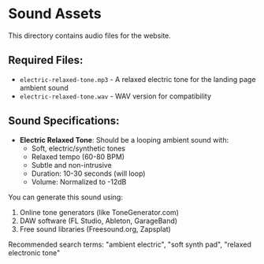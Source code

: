 # Sound Assets

This directory contains audio files for the website.

## Required Files:
- `electric-relaxed-tone.mp3` - A relaxed electric tone for the landing page ambient sound
- `electric-relaxed-tone.wav` - WAV version for compatibility

## Sound Specifications:
- **Electric Relaxed Tone**: Should be a looping ambient sound with:
  - Soft, electric/synthetic tones
  - Relaxed tempo (60-80 BPM)
  - Subtle and non-intrusive
  - Duration: 10-30 seconds (will loop)
  - Volume: Normalized to -12dB

You can generate this sound using:
1. Online tone generators (like ToneGenerator.com)
2. DAW software (FL Studio, Ableton, GarageBand)
3. Free sound libraries (Freesound.org, Zapsplat)

Recommended search terms: "ambient electric", "soft synth pad", "relaxed electronic tone"